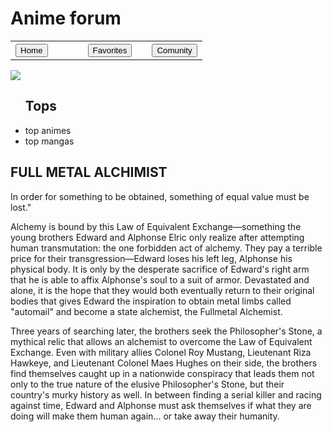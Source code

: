 # 
<html>
	<head>
		<title>Anime</title>
		<link rel="stylesheet" href="style.css">
	</head>
	
<body background="hoy.jpg">
		<h1 class="h1">Anime forum </h1>
	<table class="table">
		<tr>
			<th><a href="index2.html"><button class="btn">Home</button></a></td></th>
			<th colspan="4"><th>
			<th></th>
			<th><a href"#"><button class="btn">Favorites</button></th>
			<th></th>
			<th><a href"#"><button class="btn">Comunity</button></th>
		</tr>
	</table>
<div class="div">
    <img class="img"src="download.jpg">
	<ul>
	<h2 class="h2">Tops</h2>
		<li>top animes</li>
		<li>top mangas</li>
	</ul>
	<h2 class="h2">FULL METAL ALCHIMIST	</h2><P>
	
In order for something to be obtained, something of equal value must be lost."<P>

Alchemy is bound by this Law of Equivalent Exchange—something the young brothers Edward and Alphonse Elric only realize after attempting human transmutation: the one forbidden act of alchemy. They pay a terrible price for their transgression—Edward loses his left leg, Alphonse his physical body. It is only by the desperate sacrifice of Edward's right arm that he is able to affix Alphonse's soul to a suit of armor. Devastated and alone, it is the hope that they would both eventually return to their original bodies that gives Edward the inspiration to obtain metal limbs called "automail" and become a state alchemist, the Fullmetal Alchemist.<P>

Three years of searching later, the brothers seek the Philosopher's Stone, a mythical relic that allows an alchemist to overcome the Law of Equivalent Exchange. Even with military allies Colonel Roy Mustang, Lieutenant Riza Hawkeye, and Lieutenant Colonel Maes Hughes on their side, the brothers find themselves caught up in a nationwide conspiracy that leads them not only to the true nature of the elusive Philosopher's Stone, but their country's murky history as well. In between finding a serial killer and racing against time, Edward and Alphonse must ask themselves if what they are doing will make them human again... or take away their humanity.<P>

</div>			
</body>
</html>
